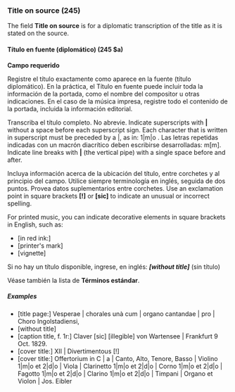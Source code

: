 ### Title on source (245)

The field **Title on source** is for a diplomatic transcription of the title as it is stated on the source.

#### Título en fuente (diplomático) (245 $a)

**Campo requerido**

Registre el título exactamente como aparece en la fuente (título diplomático). En la práctica, el Título en fuente puede incluir toda la información de la portada, como el nombre del compositor u otras indicaciones. En el caso de la música impresa, registre todo el contenido de la portada, incluida la información editorial.

Transcriba el título completo. No abrevie. Indicate superscripts with **\|** without a space before each superscript sign. Each character that is written in superscript must be preceded by a \|, as in: 1\|m\|o . Las letras repetidas indicadas con un macrón diacrítico deben escribirse desarrolladas: m[m]. Indicate line breaks with **\|** (the vertical pipe) with a single space before and after.

Incluya información acerca de la ubicación del título, entre corchetes y al principio del campo. Utilice siempre terminología en inglés, seguida de dos puntos. Provea datos suplementarios entre corchetes. Use an exclamation point in square brackets **[!]** or **[sic]** to indicate an unusual or incorrect spelling.

For printed music, you can indicate decorative elements in square brackets in English, such as:
- [in red ink:]
- [printer's mark]
- [vignette]

Si no hay un título disponible, ingrese, en inglés: _**[without title]**_ (sin título)

Véase también la lista de **Términos estándar**.

##### Examples

- [title page:] Vesperae \| chorales unà cum \| organo cantandae \| pro \| Choro Ingolstadiensi,
- [without title]
- \[caption title, f. 1r:] Claver [sic\] \[illegible\] von Wartensee \| Frankfurt 9 Oct. 1829.
- [cover title:] XII \| Divertimentous [!]
- [cover title:] Offertorium in C \| a \| Canto, Alto, Tenore, Basso \| Violino 1\|m\|o et 2\|d\|o \| Viola \| Clarinetto 1\|m\|o et 2\|d\|o \| Corno 1\|m\|o et 2\|d\|o \| Fagotto 1\|m\|o et 2\|d\|o \| Clarino 1\|m\|o et 2\|d\|o \| Timpani \| Organo et Violon \| Jos. Eibler
